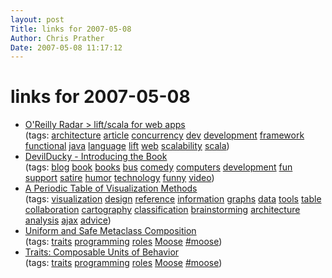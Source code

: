 ```yaml
---
layout: post
Title: links for 2007-05-08  
Author: Chris Prather
Date: 2007-05-08 11:17:12
---
```


# links for 2007-05-08
<ul class="delicious">
	<li>
		<div class="delicious-link"><a href="http://radar.oreilly.com/archives/2007/05/liftscala_for_w.html">O'Reilly Radar > lift/scala for web apps</a></div>
		<div class="delicious-tags">(tags: <a href="http://del.icio.us/perigrin/architecture">architecture</a> <a href="http://del.icio.us/perigrin/article">article</a> <a href="http://del.icio.us/perigrin/concurrency">concurrency</a> <a href="http://del.icio.us/perigrin/dev">dev</a> <a href="http://del.icio.us/perigrin/development">development</a> <a href="http://del.icio.us/perigrin/framework">framework</a> <a href="http://del.icio.us/perigrin/functional">functional</a> <a href="http://del.icio.us/perigrin/java">java</a> <a href="http://del.icio.us/perigrin/language">language</a> <a href="http://del.icio.us/perigrin/lift">lift</a> <a href="http://del.icio.us/perigrin/web">web</a> <a href="http://del.icio.us/perigrin/scalability">scalability</a> <a href="http://del.icio.us/perigrin/scala">scala</a>)</div>
	</li>
	<li>
		<div class="delicious-link"><a href="http://www.devilducky.com/media/57946/">DevilDucky - Introducing the Book</a></div>
		<div class="delicious-tags">(tags: <a href="http://del.icio.us/perigrin/blog">blog</a> <a href="http://del.icio.us/perigrin/book">book</a> <a href="http://del.icio.us/perigrin/books">books</a> <a href="http://del.icio.us/perigrin/bus">bus</a> <a href="http://del.icio.us/perigrin/comedy">comedy</a> <a href="http://del.icio.us/perigrin/computers">computers</a> <a href="http://del.icio.us/perigrin/development">development</a> <a href="http://del.icio.us/perigrin/fun">fun</a> <a href="http://del.icio.us/perigrin/support">support</a> <a href="http://del.icio.us/perigrin/satire">satire</a> <a href="http://del.icio.us/perigrin/humor">humor</a> <a href="http://del.icio.us/perigrin/technology">technology</a> <a href="http://del.icio.us/perigrin/funny">funny</a> <a href="http://del.icio.us/perigrin/video">video</a>)</div>
	</li>
	<li>
		<div class="delicious-link"><a href="http://www.visual-literacy.org/periodic_table/periodic_table.html">A Periodic Table of Visualization Methods</a></div>
		<div class="delicious-tags">(tags: <a href="http://del.icio.us/perigrin/visualization">visualization</a> <a href="http://del.icio.us/perigrin/design">design</a> <a href="http://del.icio.us/perigrin/reference">reference</a> <a href="http://del.icio.us/perigrin/information">information</a> <a href="http://del.icio.us/perigrin/graphs">graphs</a> <a href="http://del.icio.us/perigrin/data">data</a> <a href="http://del.icio.us/perigrin/tools">tools</a> <a href="http://del.icio.us/perigrin/table">table</a> <a href="http://del.icio.us/perigrin/collaboration">collaboration</a> <a href="http://del.icio.us/perigrin/cartography">cartography</a> <a href="http://del.icio.us/perigrin/classification">classification</a> <a href="http://del.icio.us/perigrin/brainstorming">brainstorming</a> <a href="http://del.icio.us/perigrin/architecture">architecture</a> <a href="http://del.icio.us/perigrin/analysis">analysis</a> <a href="http://del.icio.us/perigrin/ajax">ajax</a> <a href="http://del.icio.us/perigrin/advice">advice</a>)</div>
	</li>
	<li>
		<div class="delicious-link"><a href="http://www.iam.unibe.ch/~scg/cgi-bin/scgbib.cgi?query=Uniform+and+Safe+Metaclass+Composition">Uniform and Safe Metaclass Composition</a></div>
		<div class="delicious-tags">(tags: <a href="http://del.icio.us/perigrin/traits">traits</a> <a href="http://del.icio.us/perigrin/programming">programming</a> <a href="http://del.icio.us/perigrin/roles">roles</a> <a href="http://del.icio.us/perigrin/Moose">Moose</a> <a href="http://del.icio.us/perigrin/#moose">#moose</a>)</div>
	</li>
	<li>
		<div class="delicious-link"><a href="http://www.iam.unibe.ch/~scg/cgi-bin/scgbib.cgi?query=nathanael+traits+composable+units+ecoop">Traits: Composable Units of Behavior</a></div>
		<div class="delicious-tags">(tags: <a href="http://del.icio.us/perigrin/traits">traits</a> <a href="http://del.icio.us/perigrin/programming">programming</a> <a href="http://del.icio.us/perigrin/roles">roles</a> <a href="http://del.icio.us/perigrin/Moose">Moose</a> <a href="http://del.icio.us/perigrin/#moose">#moose</a>)</div>
	</li>
</ul>

